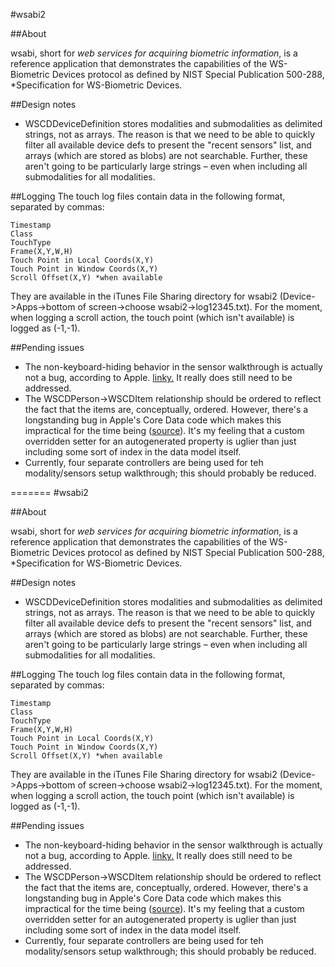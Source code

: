 #wsabi2

##About

wsabi, short for *web services for acquiring biometric information*, is a reference application that demonstrates the capabilities of the WS-Biometric Devices protocol as defined by NIST Special Publication 500-288, *Specification for WS-Biometric Devices. 

##Design notes
* WSCDDeviceDefinition stores modalities and submodalities as delimited strings, not as arrays. The reason is that we need to be able to quickly filter all available device defs to present the "recent sensors" list, and arrays (which are stored as blobs) are not searchable. Further, these aren't going to be particularly large strings – even when including all submodalities for all modalities.
 
##Logging
The touch log files contain data in the following format, separated by commas:  
	
	Timestamp
	Class
	TouchType
	Frame(X,Y,W,H)
	Touch Point in Local Coords(X,Y)
	Touch Point in Window Coords(X,Y)
	Scroll Offset(X,Y) *when available

They are available in the iTunes File Sharing directory for wsabi2 (Device->Apps->bottom of screen->choose wsabi2->log12345.txt). For the moment, when logging a scroll action, the touch point (which isn't available) is logged as (-1,-1).

##Pending issues
* The non-keyboard-hiding behavior in the sensor walkthrough is actually not a bug, according to Apple. [linky.](http://stackoverflow.com/questions/8379205/uitextfields-keyboard-wont-dismiss-no-really) It really does still need to be addressed.  
* The WSCDPerson->WSCDItem relationship should be ordered to reflect the fact that the items are, conceptually, ordered. However, there's a longstanding bug in Apple's Core Data code which makes this impractical for the time being ([source](http://stackoverflow.com/questions/7385439/problems-with-nsorderedset)). It's my feeling that a custom overridden setter for an autogenerated property is uglier than just including some sort of index in the data model itself.  
* Currently, four separate controllers are being used for teh modality/sensors setup walkthrough; this should probably be reduced.
    
=======
#wsabi2

##About

wsabi, short for *web services for acquiring biometric information*, is a reference application that demonstrates the capabilities of the WS-Biometric Devices protocol as defined by NIST Special Publication 500-288, *Specification for WS-Biometric Devices. 

##Design notes
* WSCDDeviceDefinition stores modalities and submodalities as delimited strings, not as arrays. The reason is that we need to be able to quickly filter all available device defs to present the "recent sensors" list, and arrays (which are stored as blobs) are not searchable. Further, these aren't going to be particularly large strings – even when including all submodalities for all modalities.
 
##Logging
The touch log files contain data in the following format, separated by commas:  
	
	Timestamp
	Class
	TouchType
	Frame(X,Y,W,H)
	Touch Point in Local Coords(X,Y)
	Touch Point in Window Coords(X,Y)
	Scroll Offset(X,Y) *when available

They are available in the iTunes File Sharing directory for wsabi2 (Device->Apps->bottom of screen->choose wsabi2->log12345.txt). For the moment, when logging a scroll action, the touch point (which isn't available) is logged as (-1,-1).

##Pending issues
* The non-keyboard-hiding behavior in the sensor walkthrough is actually not a bug, according to Apple. [linky.](http://stackoverflow.com/questions/8379205/uitextfields-keyboard-wont-dismiss-no-really) It really does still need to be addressed.  
* The WSCDPerson->WSCDItem relationship should be ordered to reflect the fact that the items are, conceptually, ordered. However, there's a longstanding bug in Apple's Core Data code which makes this impractical for the time being ([source](http://stackoverflow.com/questions/7385439/problems-with-nsorderedset)). It's my feeling that a custom overridden setter for an autogenerated property is uglier than just including some sort of index in the data model itself.  
* Currently, four separate controllers are being used for teh modality/sensors setup walkthrough; this should probably be reduced.
    
